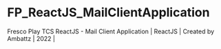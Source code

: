 # FP_ReactJS_MailClientApplication
Fresco Play TCS ReactJS - Mail Client Application | ReactJS | Created by Ambattz | 2022 |
